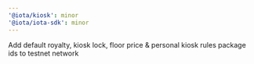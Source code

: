 ```yaml
---
'@iota/kiosk': minor
'@iota/iota-sdk': minor
---
```


Add default royalty, kiosk lock, floor price & personal kiosk rules package ids to testnet network
